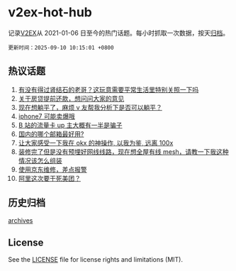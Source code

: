# v2ex-hot-hub

 记录[V2EX](https://www.v2ex.com/)从 2021-01-06 日至今的热门话题。每小时抓取一次数据，按天[归档](archives)。

`更新时间：2025-09-10 10:15:01 +0800`

## 热议话题

1. [有没有得过肾结石的老哥？这玩意需要平常生活里特别关照一下吗](https://www.v2ex.com/t/1157997)
1. [关于房贷提前还款，想问问大家的意见](https://www.v2ex.com/t/1157952)
1. [现在想躺平了，麻烦 v 友帮我分析下是否可以躺平？](https://www.v2ex.com/t/1158005)
1. [iphone7 可能卖爆哦](https://www.v2ex.com/t/1158153)
1. [B 站的流量卡 up 主大概有一半是骗子](https://www.v2ex.com/t/1157972)
1. [国内的哪个邮箱最好用?](https://www.v2ex.com/t/1158085)
1. [让大家感受一下我在 okx 的神操作, 以我为鉴, 远离 100x](https://www.v2ex.com/t/1158042)
1. [装修完了但是没有预埋好网线线路，现在想全屋有线 mesh，请教一下我这种情况该怎么组装](https://www.v2ex.com/t/1157951)
1. [使用京东维修，差点报警](https://www.v2ex.com/t/1158154)
1. [阿里这次要干死美团？](https://www.v2ex.com/t/1158052)

## 历史归档

[archives](archives)

## License

See the [LICENSE](LICENSE) file for license rights and limitations (MIT).
